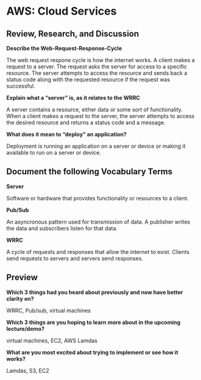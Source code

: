 # AWS: Cloud Services

## Review, Research, and Discussion

**Describe the Web-Request-Response-Cycle**

The web request respone cycle is how the internet works. A client makes a request to a server. The request asks the server for access to a specific resource. The server attempts to access the resource and sends back a status code along with the requested resource if the request was successful.

**Explain what a “server” is, as it relates to the WRRC**

A server contains a resource, either data or some sort of functionality. When a client makes a request to the server, the server attempts to access the desired resource and returns a status code and a message.

**What does it mean to “deploy” an application?**

Deployment is running an application on a server or device or making it available to run on a server or device.

## Document the following Vocabulary Terms

**Server**

Software or hardware that provides functionality or resources to a client.

**Pub/Sub**

An asyncronous pattern used for transmission of data. A publisher writes the data and subscribers listen for that data.

**WRRC**

A cycle of requests and responses that allow the internet to exist. Clients send requests to servers and servers send responses.

## Preview

**Which 3 things had you heard about previously and now have better clarity on?**

WRRC, Pub/sub, virtual machines

**Which 3 things are you hoping to learn more about in the upcoming lecture/demo?**

virtual machines, EC2, AWS Lamdas

**What are you most excited about trying to implement or see how it works?**

Lamdas, S3, EC2
